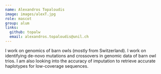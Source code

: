 ```yaml
---
name: Alexandros Topaloudis
image: images/alexT.jpg
role: mascot
group: alum
links:
  github: topalw
  email: alexandros.topaloudis@unil.ch
---
```


I work on genomics of barn owls (mostly from Switzerland). I work on identifying de-novo mutations and crossovers in genomic data of barn owl trios. I am also looking into the accuracy of imputation to retrieve accurate haplotypes for low-coverage sequences.
